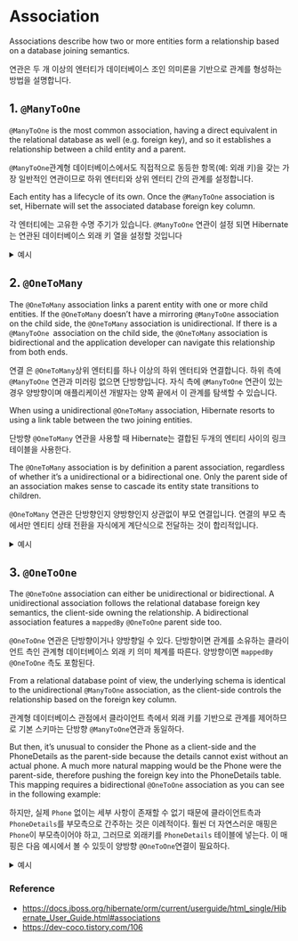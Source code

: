 # Association
Associations describe how two or more entities form a relationship based on a database joining semantics.

연관은 두 개 이상의 엔터티가 데이터베이스 조인 의미론을 기반으로 관계를 형성하는 방법을 설명합니다.

## 1. ``@ManyToOne``
``@ManyToOne`` is the most common association, having a direct equivalent in the relational database as well (e.g. foreign key), and so it establishes a relationship between a child entity and a parent.

``@ManyToOne``관계형 데이터베이스에서도 직접적으로 동등한 항목(예: 외래 키)을 갖는 가장 일반적인 연관이므로 하위 엔터티와 상위 엔터티 간의 관계를 설정합니다.

Each entity has a lifecycle of its own. Once the ``@ManyToOne`` association is set, Hibernate will set the associated database foreign key column.

각 엔터티에는 고유한 수명 주기가 있습니다. ``@ManyToOne`` 연관이 설정 되면 Hibernate는 연관된 데이터베이스 외래 키 열을 설정할 것입니다

<details>
    <summary>예시</summary>

 ```java
    @Entity(name = "Person")
    public static class Person {

	@Id
	@GeneratedValue
	private Long id;

	//Getters and setters are omitted for brevity

    }

    @Entity(name = "Phone")
    public static class Phone {

	@Id
	@GeneratedValue
	private Long id;

	@Column(name = "`number`")
	private String number;

    @ManyToOne
    @JoinColumn(name = "person_id", foreignKey = @ForeignKey(name = "PERSON_ID_FK"))
    private Person person;
   ```
```sql
    CREATE TABLE Person (
        id BIGINT NOT NULL ,
        PRIMARY KEY( id )
    )

    CREATE TABLE Phone (
        id BIGINT NOT NULL ,
        number VARCHAR(255) ,
        person_id BIGINT ,
        PRIMARY KEY ( id )
    )

    ALTER TABLE Phone
    ADD CONSTRAINT PERSON_ID_FK
    FOREIGN KEY (person_id) PREFERENCES Person
```
 ```java
Person person = new Person();
entityManager.persist(person);

Phone phone = new Phone("123-456-7890");
phone.setPerson(person);
entityManager.persist(phone);

entityManager.flush();
phone.setPerson(null);
```
```sql
INSERT INTO Person ( id )
VALUES ( 1 )

INSERT INTO Phone ( number, person_id, id )
VALUES ( '123-456-7890', 1, 2 )

UPDATE Phone
SET number = '123-456-7890'.
    person_id = NULL
WHERE id = 2
```

</details>

## 2. ``@OneToMany``
The ``@OneToMany`` association links a parent entity with one or more child entities. If the ``@OneToMany`` doesn’t have a mirroring ``@ManyToOne`` association on the child side, the ``@OneToMany`` association is unidirectional. If there is a ``@ManyToOne ``association on the child side, the ``@OneToMany`` association is bidirectional and the application developer can navigate this relationship from both ends.

연결 은 ``@OneToMany``상위 엔터티를 하나 이상의 하위 엔터티와 연결합니다. 하위 측에 ``@ManyToOne`` 연관과 미러링 없으면 단방향입니다. 자식 측에 ``@ManyToOne`` 연관이 있는 경우 양방향이며 애플리케이션 개발자는 양쪽 끝에서 이 관계를 탐색할 수 있습니다.

When using a unidirectional ``@OneToMany`` association, Hibernate resorts to using a link table between the two joining entities.

단방향 ``@OneToMany`` 연관을 사용할 때 Hibernate는 결합된 두개의 엔티티 사이의 링크 테이블을 사용한다.

The ``@OneToMany`` association is by definition a parent association, regardless of whether it’s a unidirectional or a bidirectional one. Only the parent side of an association makes sense to cascade its entity state transitions to children.

``@OneToMany`` 연관은 단방향인지 양방향인지 상관없이 부모 연결입니다. 연결의 부모 측에서만 엔티티 상태 전환을 자식에게 계단식으로 전달하는 것이 합리적입니다.

<details>
    <summary>예시</summary>

```java
@Entity(name = "Person")
public static class Person {

	@Id
	@GeneratedValue
	private Long id;

    @OneToMany(cascade = CascadeType.ALL, orphanRemoval = true)
    private List<Phone> phones = new ArrayList<>();
}

@Entity(name = "Phone")
public static class Phone {

	@Id
	@GeneratedValue
	private Long id;

	@Column(name = "`number`")
	private String number;
}
```
```sql
CREATE TABLE Person (
    id BIGINT NOT NULL ,
    PRIMARY KEY ( id )
)

CREATE TABLE Person_Phone (
    Person_id BIGINT NOT NULL ,
    phones_id BIGINT NOT NULL
)

CREATE TABLE Phone (
    id BIGINT NOT NULL ,
    number VARCHAR(255) ,
    PRIMARY KEY (id)
)

ALTER TABLE Person_Phone
ADD CONSTRAINT UK_9uhc5itwc9h5gcng944pcaslf
UNIQUE (phones_id)

ALTER TABLE Person_Phone
ADD CONSTRAINT  FKr38us2n8g5p9rj0b494sd3391
FOREIGN KEY (phones_id) REFERENCES Phone

ALTER TABLE Person_Phone
ADD CONSTRAINT FK2ex4e4p7w1cj310kg2woisjl2
FOREIGN KEY (Person_id) References Person
```
```java
Person person = new Person();
Phone phone1 = new Phone("123-456-7890");
Phone phone2 = new Phone("321-654-0987");

person.getPhones().add(phone1);
person.getPhones().add(phone2);
entityManage.persist(person);
entityManager.flush();

person.getPhones().remove(phone1);
```
```sql
INSERT INTO Person
        ( id )
VALUES  ( 1 )

INSERT INTO Phone
        ( number, id )
VALUES  ('123-456-7890', 2)

INSERT INTO Person_Phone
        ( Person_id, phones_id )
VALUES ( 1, 2 )

INSERT INTO Person_Phone
        ( Person_id, phones_id )
VALUES ( 1, 3 )

DELETE FROM Person_Phone
WHERE Person_id = 1

INSERT INTO Person_Phone
        ( Person_id, phones_id )
VALUES ( 1, 3 )

DELETE FROM Phone
WHERE id = 2
```

</details>

## 3. ``@OneToOne``
The ``@OneToOne`` association can either be unidirectional or bidirectional. A unidirectional association follows the relational database foreign key semantics, the client-side owning the relationship. A bidirectional association features a ``mappedBy`` ``@OneToOne`` parent side too.

``@OneToOne`` 연관은 단방향이거나 양방향일 수 있다. 단방향이면 관계를 소유하는 클라이언트 측인 관계형 데이터베이스 외래 키 의미 체계를 따른다. 양방향이면 ``mappedBy`` ``@OneToOne`` 측도 포함된다.

From a relational database point of view, the underlying schema is identical to the unidirectional ``@ManyToOne`` association, as the client-side controls the relationship based on the foreign key column.

관계형 데이터베이스 관점에서 클라이언트 측에서 외래 키를 기반으로 관계를 제어하므로 기본 스키마는 단방향 ``@ManyToOne``연관과 동일하다.

But then, it’s unusual to consider the Phone as a client-side and the PhoneDetails as the parent-side because the details cannot exist without an actual phone. A much more natural mapping would be the Phone were the parent-side, therefore pushing the foreign key into the PhoneDetails table. This mapping requires a bidirectional ``@OneToOne`` association as you can see in the following example:

하지만, 실제 ``Phone`` 없이는 세부 사항이 존재할 수 없기 때문에 클라이언트측과 ``PhoneDetails``를 부모측으로 간주하는 것은 이례적이다. 훨씬 더 자연스러운 매핑은 ``Phone``이 부모측이어야 하고, 그러므로 외래키를 ``PhoneDetails`` 테이블에 넣는다. 이 매핑은 다음 예시에서 볼 수 있듯이 양방향 ``@OneToOne``연결이 필요하다.

<details>
    <summary>예시</summary>

```java
@Entity(name = "Phone")
public static class Phone {

	@Id
	@GeneratedValue
	private Long id;

	@Column(name = "`number`")
	private String number;

    @OneToOne
    @JoinColumn(name = "deatils_id")
    private PhoneDetails details;
}

@Entity(name = "PhoneDetails")
public static class PhoneDetails {

	@Id
	@GeneratedValue
	private Long id;

    private String provider;
    private String technology;
}
```
```sql
CREATE TABLE Phone (
    id BIGINT NOT NULL ,
    number VARCHAR(255) ,
    details_id BIGINT ,
    PRIMARY KEY (id)
)

ALTER TABLE Phone
ADD CONSTRAINT FKnoj7cj83ppfqbnvqqa5kolub7
FOREIGN KEY (details_id) PREFERENCES PhoneDetails
```

</details>

### Reference
* https://docs.jboss.org/hibernate/orm/current/userguide/html_single/Hibernate_User_Guide.html#associations
* https://dev-coco.tistory.com/106